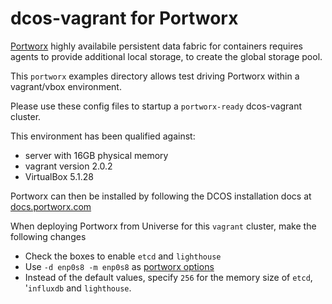 # dcos-vagrant for Portworx
[Portworx](https://docs.portworx.com) highly availabile persistent data fabric for containers requires agents to 
provide additional local storage, to create the global storage pool.

This `portworx` examples directory allows test driving Portworx within a vagrant/vbox environment.

Please use these config files to startup a `portworx-ready` dcos-vagrant cluster.

This environment has been qualified against:
* server with 16GB physical memory
* vagrant version 2.0.2
* VirtualBox 5.1.28

Portworx can then be installed by following the DCOS installation docs at [docs.portworx.com](https://docs.portworx.com)

When deploying Portworx from Universe for this `vagrant` cluster, make the following changes 
* Check the boxes to enable `etcd` and `lighthouse`
* Use `-d enp0s8 -m enp0s8` as [portworx options](https://docs.portworx.com/scheduler/mesosphere-dcos/install.html#portworx-options)
* Instead of the default values, specify `256` for the memory size of `etcd`, '`influxdb` and `lighthouse`. 
